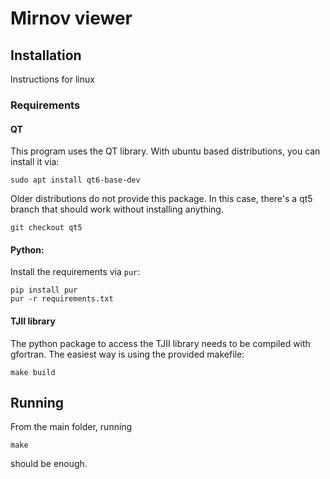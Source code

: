 # Mirnov viewer

## Installation

Instructions for linux

### Requirements

#### QT

This program uses the QT library.
With ubuntu based distributions, you can install it via:

```
sudo apt install qt6-base-dev
```

Older distributions do not provide this package.
In this case, there's a qt5 branch that should work without installing anything.

```
git checkout qt5
```

#### Python:

Install the requirements via `pur`:

```
pip install pur
pur -r requirements.txt
```

#### TJII library

The python package to access the TJII library needs to be compiled with gfortran.
The easiest way is using the provided makefile:

```
make build
```

## Running

From the main folder, running

```
make
```

should be enough.
